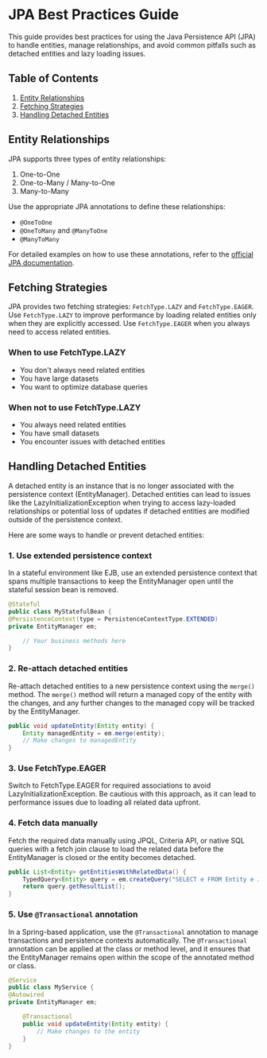 # JPA Best Practices Guide

This guide provides best practices for using the Java Persistence API (JPA) to handle entities, manage relationships, and avoid common pitfalls such as detached entities and lazy loading issues.

## Table of Contents

1. [Entity Relationships](#entity-relationships)
2. [Fetching Strategies](#fetching-strategies)
3. [Handling Detached Entities](#handling-detached-entities)

## Entity Relationships

JPA supports three types of entity relationships:

1. One-to-One
2. One-to-Many / Many-to-One
3. Many-to-Many

Use the appropriate JPA annotations to define these relationships:

- `@OneToOne`
- `@OneToMany` and `@ManyToOne`
- `@ManyToMany`

For detailed examples on how to use these annotations, refer to the [official JPA documentation](https://javaee.github.io/tutorial/persistence-intro005.html).


## Fetching Strategies

JPA provides two fetching strategies: `FetchType.LAZY` and `FetchType.EAGER`. Use `FetchType.LAZY` to improve performance by loading related entities only when they are explicitly accessed. Use `FetchType.EAGER` when you always need to access related entities.

### When to use FetchType.LAZY

- You don't always need related entities
- You have large datasets
- You want to optimize database queries

### When not to use FetchType.LAZY

- You always need related entities
- You have small datasets
- You encounter issues with detached entities

## Handling Detached Entities

A detached entity is an instance that is no longer associated with the persistence context (EntityManager). Detached entities can lead to issues like the LazyInitializationException when trying to access lazy-loaded relationships or potential loss of updates if detached entities are modified outside of the persistence context.

Here are some ways to handle or prevent detached entities:

### 1. Use extended persistence context

In a stateful environment like EJB, use an extended persistence context that spans multiple transactions to keep the EntityManager open until the stateful session bean is removed.

```java
@Stateful
public class MyStatefulBean {
@PersistenceContext(type = PersistenceContextType.EXTENDED)
private EntityManager em;

    // Your business methods here
}
```

### 2. Re-attach detached entities

Re-attach detached entities to a new persistence context using the `merge()` method. The `merge()` method will return a managed copy of the entity with the changes, and any further changes to the managed copy will be tracked by the EntityManager.

```java
public void updateEntity(Entity entity) {
    Entity managedEntity = em.merge(entity);
    // Make changes to managedEntity
}
```

### 3. Use FetchType.EAGER

Switch to FetchType.EAGER for required associations to avoid LazyInitializationException. Be cautious with this approach, as it can lead to performance issues due to loading all related data upfront.

### 4. Fetch data manually

Fetch the required data manually using JPQL, Criteria API, or native SQL queries with a fetch join clause to load the related data before the EntityManager is closed or the entity becomes detached.

```java
public List<Entity> getEntitiesWithRelatedData() {
    TypedQuery<Entity> query = em.createQuery("SELECT e FROM Entity e JOIN FETCH e.relatedData", Entity.class);
    return query.getResultList();
}
```

### 5. Use `@Transactional` annotation

In a Spring-based application, use the `@Transactional` annotation to manage transactions and persistence contexts automatically. The `@Transactional` annotation can be applied at the class or method level, and it ensures that the EntityManager remains open within the scope of the annotated method or class.

```java
@Service
public class MyService {
@Autowired
private EntityManager em;

    @Transactional
    public void updateEntity(Entity entity) {
        // Make changes to the entity
    }
}
```

